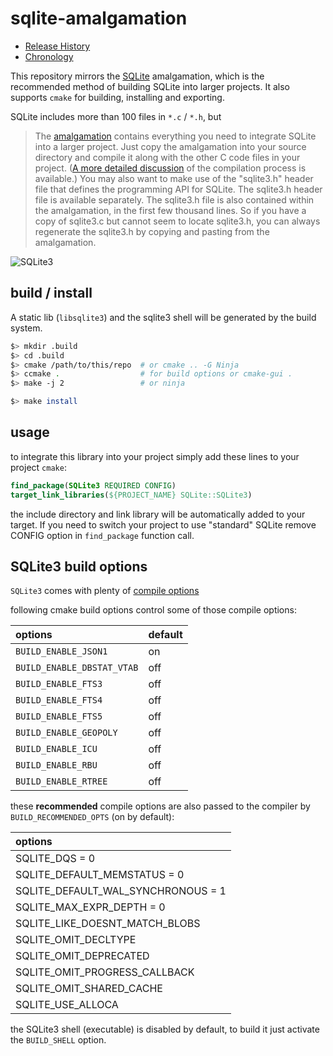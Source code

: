 # sqlite-amalgamation
- [Release History](https://www.sqlite.org/changes.html)
- [Chronology](https://www.sqlite.org/chronology.html)

This repository mirrors the [SQLite](http://www.sqlite.org/download.html)
amalgamation, which is the recommended method of building SQLite into larger
projects.
It also supports `cmake` for building, installing and exporting.

SQLite includes more than 100 files in `*.c` / `*.h`, but
> The [amalgamation](http://www.sqlite.org/amalgamation.html) contains
> everything you need to integrate SQLite into a larger project. Just copy the
> amalgamation into your source directory and compile it along with the other C
> code files in your project.
> ([A more detailed discussion](http://www.sqlite.org/howtocompile.html) of the
> compilation process is available.) You may also want to make use of
> the "sqlite3.h" header file that defines the programming API for SQLite. The
> sqlite3.h header file is available separately. The sqlite3.h file is also
> contained within the amalgamation, in the first few thousand lines. So if you
> have a copy of sqlite3.c but cannot seem to locate sqlite3.h, you can always
> regenerate the sqlite3.h by copying and pasting from the amalgamation.

![SQLite3](http://www.sqlite.org/images/sqlite370_banner.gif)


## build / install
A static lib (`libsqlite3`) and the sqlite3 shell will be generated by the build
system.

```bash
$> mkdir .build
$> cd .build
$> cmake /path/to/this/repo  # or cmake .. -G Ninja
$> ccmake .                  # for build options or cmake-gui .
$> make -j 2                 # or ninja

$> make install
```

## usage
to integrate this library into your project simply add these lines to your project
`cmake`:
```cmake
find_package(SQLite3 REQUIRED CONFIG)
target_link_libraries(${PROJECT_NAME} SQLite::SQLite3)
```

the include directory and link library will be automatically added to your target.
If you need to switch your project to use "standard" SQLite remove CONFIG option
in `find_package` function call.

## SQLite3 build options
`SQLite3` comes with plenty of
[compile options](https://www.sqlite.org/compile.html)

following cmake build options control some of those compile options:


| options                    | default |
| :--                        | :--     |
| `BUILD_ENABLE_JSON1`       | on      |
| `BUILD_ENABLE_DBSTAT_VTAB` | off     |
| `BUILD_ENABLE_FTS3`        | off     |
| `BUILD_ENABLE_FTS4`        | off     |
| `BUILD_ENABLE_FTS5`        | off     |
| `BUILD_ENABLE_GEOPOLY`     | off     |
| `BUILD_ENABLE_ICU`         | off     |
| `BUILD_ENABLE_RBU`         | off     |
| `BUILD_ENABLE_RTREE`       | off     |

these **recommended** compile options are also passed to the compiler by
`BUILD_RECOMMENDED_OPTS` (on by default):

| options                            |
| :--                                |
| SQLITE_DQS                     = 0 |
| SQLITE_DEFAULT_MEMSTATUS       = 0 |
| SQLITE_DEFAULT_WAL_SYNCHRONOUS = 1 |
| SQLITE_MAX_EXPR_DEPTH          = 0 |
| SQLITE_LIKE_DOESNT_MATCH_BLOBS     |
| SQLITE_OMIT_DECLTYPE               |
| SQLITE_OMIT_DEPRECATED             |
| SQLITE_OMIT_PROGRESS_CALLBACK      |
| SQLITE_OMIT_SHARED_CACHE           |
| SQLITE_USE_ALLOCA                  |


the SQLite3 shell (executable) is disabled by default, to build it just
activate the `BUILD_SHELL` option.


